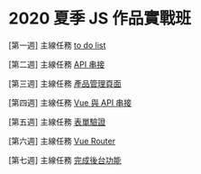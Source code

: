 #  2020 夏季 JS 作品實戰班

[第一週] 主線任務 [to do list](https://jamiechenjc.github.io/Javascript2020/week%201/todolist/index.html)

[第二週] 主線任務 [API 串接](https://jamiechenjc.github.io/Javascript2020/week_2/products/index.html)

[第三週] 主線任務 [產品管理頁面](https://jamiechenjc.github.io/Javascript2020/week_3/products/index.html)

[第四週] 主線任務 [Vue 與 API 串接](https://jamiechenjc.github.io/Javascript2020/week_4/products/login.html)

[第五週] 主線任務 [表單驗證](https://jamiechenjc.github.io/Javascript2020/week_5/products/index.html)

[第六週] 主線任務 [Vue Router](https://jamiechenjc.github.io/Javascript2020/week_6/)

[第七週] 主線任務 [完成後台功能](https://jamiechenjc.github.io/Javascript2020/week_7/)

